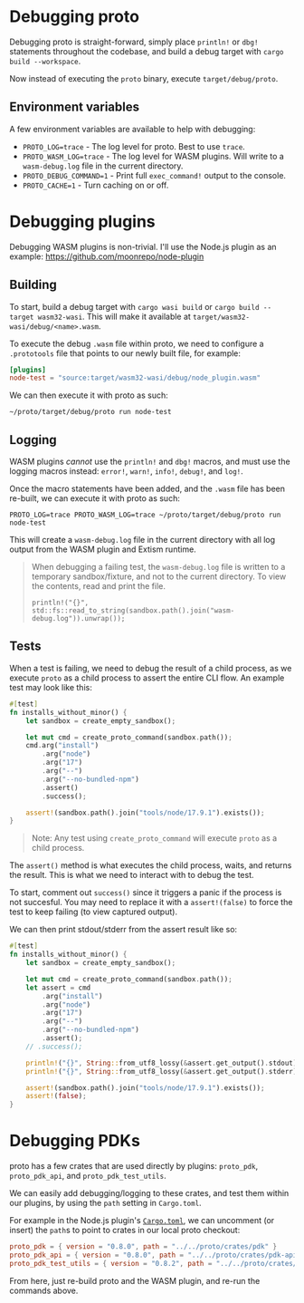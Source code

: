 # Debugging proto

Debugging proto is straight-forward, simply place `println!` or `dbg!` statements throughout the codebase, and build a debug target with `cargo build --workspace`.

Now instead of executing the `proto` binary, execute `target/debug/proto`.

## Environment variables

A few environment variables are available to help with debugging:

- `PROTO_LOG=trace` - The log level for proto. Best to use `trace`.
- `PROTO_WASM_LOG=trace` - The log level for WASM plugins. Will write to a `wasm-debug.log` file in the current directory.
- `PROTO_DEBUG_COMMAND=1` - Print full `exec_command!` output to the console.
- `PROTO_CACHE=1` - Turn caching on or off.

# Debugging plugins

Debugging WASM plugins is non-trivial. I'll use the Node.js plugin as an example: https://github.com/moonrepo/node-plugin

## Building

To start, build a debug target with `cargo wasi build` or `cargo build --target wasm32-wasi`. This will make it available at `target/wasm32-wasi/debug/<name>.wasm`.

To execute the debug `.wasm` file within proto, we need to configure a `.prototools` file that points to our newly built file, for example:

```toml
[plugins]
node-test = "source:target/wasm32-wasi/debug/node_plugin.wasm"
```

We can then execute it with proto as such:

```shell
~/proto/target/debug/proto run node-test
```

## Logging

WASM plugins _cannot_ use the `println!` and `dbg!` macros, and must use the logging macros instead: `error!`, `warn!`, `info!`, `debug!`, and `log!`.

Once the macro statements have been added, and the `.wasm` file has been re-built, we can execute it with proto as such:

```shell
PROTO_LOG=trace PROTO_WASM_LOG=trace ~/proto/target/debug/proto run node-test
```

This will create a `wasm-debug.log` file in the current directory with all log output from the WASM plugin and Extism runtime.

> When debugging a failing test, the `wasm-debug.log` file is written to a temporary sandbox/fixture, and not to the current directory. To view the contents, read and print the file.
>
> `println!("{}", std::fs::read_to_string(sandbox.path().join("wasm-debug.log")).unwrap());`

## Tests

When a test is failing, we need to debug the result of a child process, as we execute `proto` as a child process to assert the entire CLI flow. An example test may look like this:

```rust
#[test]
fn installs_without_minor() {
    let sandbox = create_empty_sandbox();

    let mut cmd = create_proto_command(sandbox.path());
    cmd.arg("install")
        .arg("node")
        .arg("17")
        .arg("--")
        .arg("--no-bundled-npm")
        .assert()
        .success();

    assert!(sandbox.path().join("tools/node/17.9.1").exists());
}
```

> Note: Any test using `create_proto_command` will execute `proto` as a child process.

The `assert()` method is what executes the child process, waits, and returns the result. This is what we need to interact with to debug the test.

To start, comment out `success()` since it triggers a panic if the process is not succesful. You may need to replace it with a `assert!(false)` to force the test to keep failing (to view captured output).

We can then print stdout/stderr from the assert result like so:

```rust
#[test]
fn installs_without_minor() {
    let sandbox = create_empty_sandbox();

    let mut cmd = create_proto_command(sandbox.path());
    let assert = cmd
        .arg("install")
        .arg("node")
        .arg("17")
        .arg("--")
        .arg("--no-bundled-npm")
        .assert();
    // .success();

    println!("{}", String::from_utf8_lossy(&assert.get_output().stdout));
    println!("{}", String::from_utf8_lossy(&assert.get_output().stderr));

    assert!(sandbox.path().join("tools/node/17.9.1").exists());
    assert!(false);
}
```

# Debugging PDKs

proto has a few crates that are used directly by plugins: `proto_pdk`, `proto_pdk_api`, and `proto_pdk_test_utils`.

We can easily add debugging/logging to these crates, and test them within our plugins, by using the `path` setting in `Cargo.toml`.

For example in the Node.js plugin's [`Cargo.toml`](https://github.com/moonrepo/node-plugin/blob/master/Cargo.toml), we can uncomment (or insert) the `path`s to point to crates in our local proto checkout:

```toml
proto_pdk = { version = "0.8.0", path = "../../proto/crates/pdk" }
proto_pdk_api = { version = "0.8.0", path = "../../proto/crates/pdk-api" }
proto_pdk_test_utils = { version = "0.8.2", path = "../../proto/crates/pdk-test-utils" }
```

From here, just re-build proto and the WASM plugin, and re-run the commands above.
